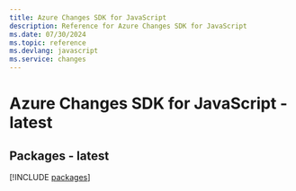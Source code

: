 ```yaml
---
title: Azure Changes SDK for JavaScript
description: Reference for Azure Changes SDK for JavaScript
ms.date: 07/30/2024
ms.topic: reference
ms.devlang: javascript
ms.service: changes
---
```

# Azure Changes SDK for JavaScript - latest
## Packages - latest
[!INCLUDE [packages](changes-index.md)]